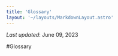 ```yaml
---
title: 'Glossary'
layout: '~/layouts/MarkdownLayout.astro'
---
```


_Last updated_: June 09, 2023

#Glossary